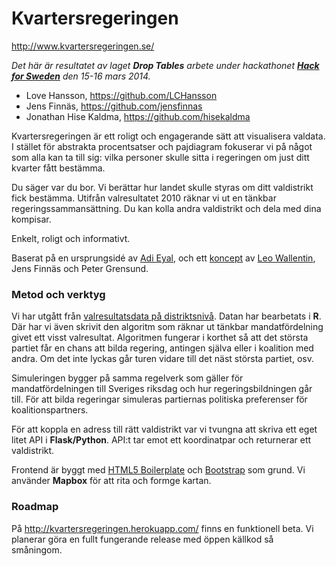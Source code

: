 Kvartersregeringen
==================
http://www.kvartersregeringen.se/

*Det här är resultatet av laget __Drop Tables__ arbete under hackathonet [__Hack for Sweden__](http://hackforsweden.se/) den 15-16 mars 2014.*

- Love Hansson, https://github.com/LCHansson
- Jens Finnäs, https://github.com/jensfinnas
- Jonathan Hise Kaldma, https://github.com/hisekaldma

Kvartersregeringen är ett roligt och engagerande sätt att visualisera valdata. I stället för abstrakta procentsatser och pajdiagram fokuserar vi på något som alla kan ta till sig: vilka personer skulle sitta i regeringen om just ditt kvarter fått bestämma. 

Du säger var du bor. Vi berättar hur landet skulle styras om ditt valdistrikt fick bestämma. Utifrån valresultatet 2010 räknar vi ut en tänkbar regeringssammansättning. Du kan kolla andra valdistrikt och dela med dina kompisar. 

Enkelt, roligt och informativt.

Baserat på en ursprungsidé av [Adi Eyal](https://github.com/adieyal), och ett [koncept](https://docs.google.com/document/d/1bFJINKyBW5CeE04gxowvYDsMFwzoZdNuDZt9nuEjnDA/edit) av [Leo Wallentin](http://leowallentin.se), Jens Finnäs och Peter Grensund.

### Metod och verktyg

Vi har utgått från [valresultatsdata på distriktsnivå](http://www.val.se/tidigare_val/val2010/valresultat/). Datan har bearbetats i __R__. Där har vi även skrivit den algoritm som räknar ut tänkbar mandatfördelning givet ett visst valresultat. Algoritmen fungerar i korthet så att det största partiet får en chans att bilda regering, antingen själva eller i koalition med andra. Om det inte lyckas går turen vidare till det näst största partiet, osv.

Simuleringen bygger på samma regelverk som gäller för mandatfördelningen till Sveriges riksdag och hur regeringsbildningen går till. För att bilda regeringar simuleras partiernas politiska preferenser för koalitionspartners.

För att koppla en adress till rätt valdistrikt var vi tvungna att skriva ett eget litet API i __Flask/Python__. API:t tar emot ett koordinatpar och returnerar ett valdistrikt.

Frontend är byggt med [HTML5 Boilerplate](http://html5boilerplate.com/) och [Bootstrap](http://getbootstrap.com/) som grund. Vi använder __Mapbox__ för att rita och formge kartan.

### Roadmap

På http://kvartersregeringen.herokuapp.com/ finns en funktionell beta. Vi planerar göra en fullt fungerande release med öppen källkod så småningom. 
